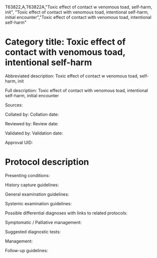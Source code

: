 T63822,A,T63822A,"Toxic effect of contact w venomous toad, self-harm, init", "Toxic effect of contact with venomous toad, intentional self-harm, initial encounter","Toxic effect of contact with venomous toad, intentional self-harm"
# Category title: Toxic effect of contact with venomous toad, intentional self-harm

Abbreviated description: Toxic effect of contact w venomous toad, self-harm, init

Full description: Toxic effect of contact with venomous toad, intentional self-harm, initial encounter

Sources:

Collated by:
Collation date:

Reviewed by:
Review date:

Validated by:
Validation date:

Approval UID:

# Protocol description

Presenting conditions:

History capture guidelines:

General examination guidelines:

Systemic examination guidelines:

Possible differential diagnoses with links to related protocols:

Symptomatic / Palliative management:

Suggested diagnostic tests:

Management:

Follow-up guidelines:
